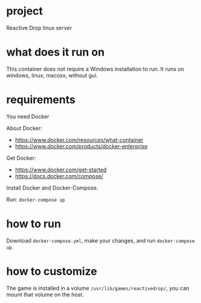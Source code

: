 # project
Reactive Drop linux server

# what does it run on
This container does not require a Windows installation to run. It runs on windows, linux, macosx, without gui.

# requirements
You need Docker

About Docker:
- https://www.docker.com/resources/what-container
- https://www.docker.com/products/docker-enterprise

Get Docker:
- https://www.docker.com/get-started
- https://docs.docker.com/compose/

Install Docker and Docker-Compose.

Run: `docker-compose up`

# how to run

Download `docker-compose.yml`, make your changes, and run `docker-compose up`. 

# how to customize
The game is installed in a volume `/usr/lib/games/reactivedrop/`, you can mount that volume on the host.
